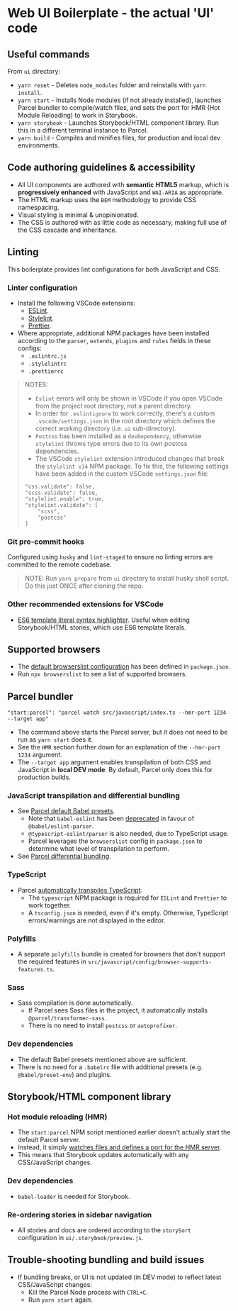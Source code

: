 # Web UI Boilerplate - the actual 'UI' code

## Useful commands
From `ui` directory:
- `yarn reset` - Deletes `node_modules` folder and reinstalls with `yarn install`.
- `yarn start` - Installs Node modules (if not already installed), launches Parcel bundler to compile/watch files, and sets the port for HMR (Hot Module Reloading) to work in Storybook.
- `yarn storybook` - Launches Storybook/HTML component library. Run this in a different terminal instance to Parcel.
- `yarn build` - Compiles and minifies files, for production and local dev environments.

## Code authoring guidelines & accessibility
- All UI components are authored with **semantic HTML5** markup, which is **progressively enhanced** with JavaScript and `WAI-ARIA` as appropriate.
- The HTML markup uses the `BEM` methodology to provide CSS namespacing.
- Visual styling is minimal & unopinionated.
- The CSS is authored with as little code as necessary, making full use of the CSS cascade and inheritance.

## Linting
This boilerplate provides lint configurations for both JavaScript and CSS.

### Linter configuration
- Install the following VSCode extensions:
    - [ESLint](https://marketplace.visualstudio.com/items?itemName=dbaeumer.vscode-eslint).
    - [Stylelint](https://marketplace.visualstudio.com/items?itemName=stylelint.vscode-stylelint).
    - [Prettier](https://marketplace.visualstudio.com/items?itemName=esbenp.prettier-vscode).
- Where appropriate, additional NPM packages have been installed according to the `parser`, `extends`, `plugins` and `rules` fields in these configs:
    - `.eslintrc.js`
    - `.stylelintrc`
    - `.prettierrc`

> NOTES:
> - `Eslint` errors will only be shown in VSCode if you open VSCode from the project root directory, not a parent directory.
> - In order for `.eslintignore` to work correctly, there's a custom `.vscode/settings.json` in the root directory which defines the correct working directory (i.e. `ui` sub-directory).
> - `Postcss` has been installed as a `devDependency`, otherwise `stylelint` throws type errors due to its own postcss dependencies.
> - The VSCode `stylelint` extension introduced changes that break the `stylelint v14` NPM package. To fix this, the following settings have been added in the custom VSCode `settings.json` file:
> ```
> "css.validate": false,
> "scss.validate": false,
> "stylelint.enable": true,
> "stylelint.validate": [
>     "scss",
>     "postcss"
> ]
> ```

### Git pre-commit hooks
Configured using `husky` and `lint-staged` to ensure no linting errors are committed to the remote codebase.

> NOTE:
> Run `yarn prepare` from `ui` directory to install husky shell script. Do this just ONCE after cloning the repo.

### Other recommended extensions for VSCode
- [ES6 template literal syntax highlighter](https://marketplace.visualstudio.com/items?itemName=julienetie.vscode-template-literals). Useful when editing Storybook/HTML stories, which use ES6 template literals.

## Supported browsers
- The [default browserslist configuration](https://github.com/browserslist/browserslist#best-practices) has been defined in `package.json`.
- Run `npx browserslist` to see a list of supported browsers.

## Parcel bundler
```
"start:parcel": "parcel watch src/javascript/index.ts --hmr-port 1234 --target app"
```
- The command above starts the Parcel server, but it does not need to be run as `yarn start` does it.
- See the `HMR` section further down for an explanation of the `--hmr-port 1234` argument.
- The `--target app` argument enables transpilation of both CSS and JavaScript in **local DEV mode**. By default, Parcel only does this for production builds.

### JavaScript transpilation and differential bundling
- See [Parcel default Babel presets](https://parceljs.org/languages/javascript/#default-presets).
    - Note that `babel-eslint` has been [deprecated](https://github.com/babel/babel-eslint) in favour of `@babel/eslint-parser`.
    - `@typescript-eslint/parser` is also needed, due to TypeScript usage.
    - Parcel leverages the `browserslist` config in `package.json` to determine what level of transpilation to perform.
- See [Parcel differential bundling](https://parceljs.org/features/targets/#differential-bundling).

### TypeScript
- Parcel [automatically transpiles TypeScript](https://parceljs.org/languages/typescript/).
    - The `typescript` NPM package is required for `ESLint` and `Prettier` to work together.
    - A `tsconfig.json` is needed, even if it's empty. Otherwise, TypeScript errors/warnings are not displayed in the editor.

### Polyfills
- A separate `polyfills` bundle is created for browsers that don't support the required features in `src/javascript/config/browser-supports-features.ts`.

### Sass
- Sass compilation is done automatically.
    - If Parcel sees Sass files in the project, it automatically installs `@parcel/transformer-sass`.
    - There is no need to install `postcss` or `autoprefixer`.

### Dev dependencies
- The default Babel presets mentioned above are sufficient.
- There is no need for a `.babelrc` file with additional presets (e.g. `@babel/preset-env`) and plugins.

## Storybook/HTML component library

### Hot module reloading (HMR)
- The `start:parcel` NPM script mentioned earlier doesn't actually start the default Parcel server.
- Instead, it simply [watches files and defines a port for the HMR server](https://parceljs.org/features/cli/#parcel-watch-%3Centries%3E).
- This means that Storybook updates automatically with any CSS/JavaScript changes.

### Dev dependencies
- `babel-loader` is needed for Storybook.

### Re-ordering stories in sidebar navigation
- All stories and docs are ordered according to the `storySort` configuration in `ui/.storybook/preview.js`.

## Trouble-shooting bundling and build issues
- If bundling breaks, or UI is not updated (in DEV mode) to reflect latest CSS/JavaScript changes:
    - Kill the Parcel Node process with `CTRL+C`.
    - Run `yarn start` again.
